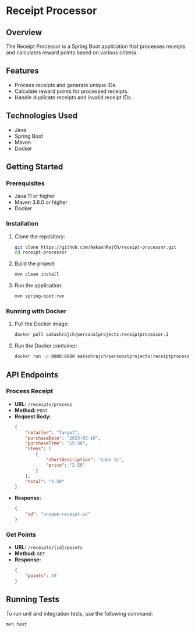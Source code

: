 # Receipt Processor

## Overview
The Receipt Processor is a Spring Boot application that processes receipts and calculates reward points based on various criteria.

## Features
- Process receipts and generate unique IDs.
- Calculate reward points for processed receipts.
- Handle duplicate receipts and invalid receipt IDs.

## Technologies Used
- Java
- Spring Boot
- Maven
- Docker

## Getting Started

### Prerequisites
- Java 11 or higher
- Maven 3.6.0 or higher
- Docker

### Installation
1. Clone the repository:
    ```sh
    git clone https://github.com/AakashRajCh/receipt-processor.git
    cd receipt-processor
    ```

2. Build the project:
    ```sh
    mvn clean install
    ```

3. Run the application:
    ```sh
    mvn spring-boot:run
    ```

### Running with Docker
1. Pull the Docker image:
    ```sh
    docker pull aakashrajch/personalprojects:receiptprocessor.1
    ```

2. Run the Docker container:
    ```sh
    docker run -p 8080:8080 aakashrajch/personalprojects:receiptprocessor.1
    ```

## API Endpoints

### Process Receipt
- **URL:** `/receipts/process`
- **Method:** `POST`
- **Request Body:**
    ```json
    {
        "retailer": "Target",
        "purchaseDate": "2023-03-10",
        "purchaseTime": "15:30",
        "items": [
            {
                "shortDescription": "Coke 1L",
                "price": "2.50"
            }
        ],
        "total": "2.50"
    }
    ```
- **Response:**
    ```json
    {
        "id": "unique-receipt-id"
    }
    ```

### Get Points
- **URL:** `/receipts/{id}/points`
- **Method:** `GET`
- **Response:**
    ```json
    {
        "points": 10
    }
    ```

## Running Tests
To run unit and integration tests, use the following command:
```sh
mvn test